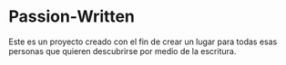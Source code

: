 # Passion-Written

Este es un proyecto creado con el fin de crear un lugar para todas esas personas que quieren descubrirse por medio de la escritura.
